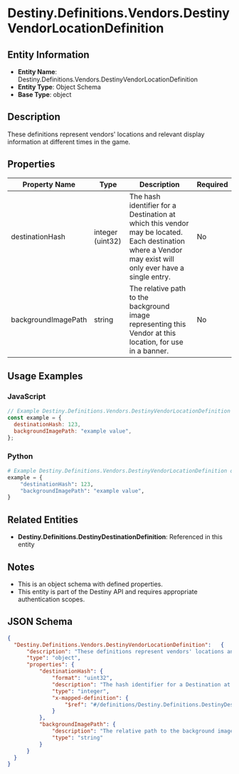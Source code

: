 # Destiny.Definitions.Vendors.DestinyVendorLocationDefinition

## Entity Information
- **Entity Name**: Destiny.Definitions.Vendors.DestinyVendorLocationDefinition
- **Entity Type**: Object Schema
- **Base Type**: object

## Description
These definitions represent vendors' locations and relevant display information at different times in the game.

## Properties

| Property Name | Type | Description | Required |
|---------------|------|-------------|----------|
| destinationHash | integer (uint32) | The hash identifier for a Destination at which this vendor may be located. Each destination where a Vendor may exist will only ever have a single entry. | No |
| backgroundImagePath | string | The relative path to the background image representing this Vendor at this location, for use in a banner. | No |

## Usage Examples

### JavaScript
```javascript
// Example Destiny.Definitions.Vendors.DestinyVendorLocationDefinition object
const example = {
  destinationHash: 123,
  backgroundImagePath: "example value",
};
```

### Python
```python
# Example Destiny.Definitions.Vendors.DestinyVendorLocationDefinition object
example = {
    "destinationHash": 123,
    "backgroundImagePath": "example value",
}
```

## Related Entities
- **Destiny.Definitions.DestinyDestinationDefinition**: Referenced in this entity

## Notes
- This is an object schema with defined properties.
- This entity is part of the Destiny API and requires appropriate authentication scopes.

## JSON Schema
```json
{
  "Destiny.Definitions.Vendors.DestinyVendorLocationDefinition":   {
      "description": "These definitions represent vendors' locations and relevant display information at different times in the game.",
      "type": "object",
      "properties": {
          "destinationHash": {
              "format": "uint32",
              "description": "The hash identifier for a Destination at which this vendor may be located. Each destination where a Vendor may exist will only ever have a single entry.",
              "type": "integer",
              "x-mapped-definition": {
                  "$ref": "#/definitions/Destiny.Definitions.DestinyDestinationDefinition"
              }
          },
          "backgroundImagePath": {
              "description": "The relative path to the background image representing this Vendor at this location, for use in a banner.",
              "type": "string"
          }
      }
  }
}
```
